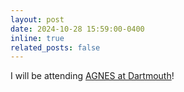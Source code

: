 ```yaml
---
layout: post
date: 2024-10-28 15:59:00-0400
inline: true
related_posts: false
---
```


I will be attending [AGNES at Dartmouth](https://sites.google.com/site/agneshomepage/dartmouth-2024)!